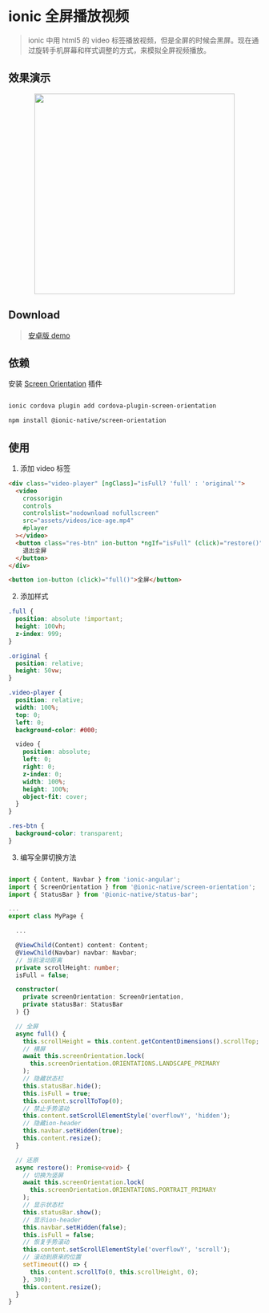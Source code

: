 # ionic 全屏播放视频

> ionic 中用 html5 的 video 标签播放视频，但是全屏的时候会黑屏。现在通过旋转手机屏幕和样式调整的方式，来模拟全屏视频播放。

## 效果演示

<p align="center">
   <img width="400" src="https://github.com/hamal-ho/ionic-video-demo/blob/master/src/assets/imgs/demo.gif">
</p>

## Download

> [安卓版 demo](https://raw.githubusercontent.com/hamal-ho/ionic-video-demo/master/src/assets/demo/ionic-video-demo.apk)

## 依赖

安装 [Screen Orientation](https://ionicframework.com/docs/native/screen-orientation) 插件

```bash

ionic cordova plugin add cordova-plugin-screen-orientation

npm install @ionic-native/screen-orientation

```

## 使用

1. 添加 video 标签

```html
<div class="video-player" [ngClass]="isFull? 'full' : 'original'">
  <video
    crossorigin
    controls
    controlslist="nodownload nofullscreen"
    src="assets/videos/ice-age.mp4"
    #player
  ></video>
  <button class="res-btn" ion-button *ngIf="isFull" (click)="restore()">
    退出全屏
  </button>
</div>

<button ion-button (click)="full()">全屏</button>
```

2. 添加样式

```scss
.full {
  position: absolute !important;
  height: 100vh;
  z-index: 999;
}

.original {
  position: relative;
  height: 50vw;
}

.video-player {
  position: relative;
  width: 100%;
  top: 0;
  left: 0;
  background-color: #000;

  video {
    position: absolute;
    left: 0;
    right: 0;
    z-index: 0;
    width: 100%;
    height: 100%;
    object-fit: cover;
  }
}

.res-btn {
  background-color: transparent;
}
```

3. 编写全屏切换方法

```typescript

import { Content, Navbar } from 'ionic-angular';
import { ScreenOrientation } from '@ionic-native/screen-orientation';
import { StatusBar } from '@ionic-native/status-bar';

...
export class MyPage {

  ...

  @ViewChild(Content) content: Content;
  @ViewChild(Navbar) navbar: Navbar;
  // 当前滚动距离
  private scrollHeight: number;
  isFull = false;

  constructor(
    private screenOrientation: ScreenOrientation,
    private statusBar: StatusBar
  ) {}

  // 全屏
  async full() {
    this.scrollHeight = this.content.getContentDimensions().scrollTop;
    // 横屏
    await this.screenOrientation.lock(
      this.screenOrientation.ORIENTATIONS.LANDSCAPE_PRIMARY
    );
    // 隐藏状态栏
    this.statusBar.hide();
    this.isFull = true;
    this.content.scrollToTop(0);
    // 禁止手势滚动
    this.content.setScrollElementStyle('overflowY', 'hidden');
    // 隐藏ion-header
    this.navbar.setHidden(true);
    this.content.resize();
  }

  // 还原
  async restore(): Promise<void> {
    // 切换为竖屏
    await this.screenOrientation.lock(
      this.screenOrientation.ORIENTATIONS.PORTRAIT_PRIMARY
    );
    // 显示状态栏
    this.statusBar.show();
    // 显示ion-header
    this.navbar.setHidden(false);
    this.isFull = false;
    // 恢复手势滚动
    this.content.setScrollElementStyle('overflowY', 'scroll');
    // 滚动到原来的位置
    setTimeout(() => {
      this.content.scrollTo(0, this.scrollHeight, 0);
    }, 300);
    this.content.resize();
  }
}

```
